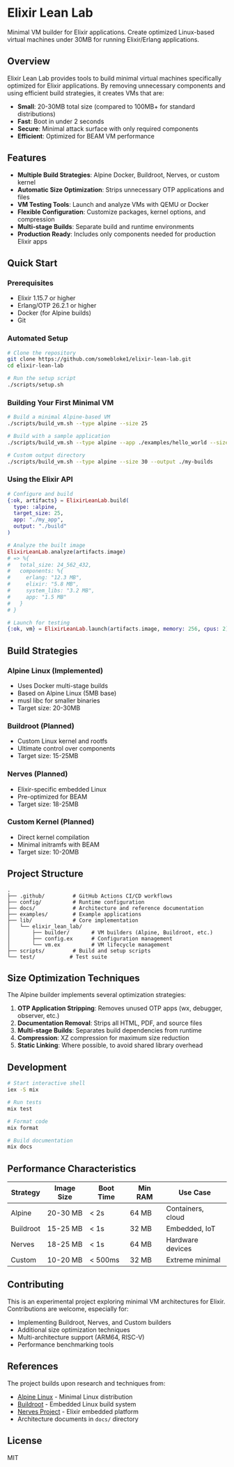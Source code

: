 # Elixir Lean Lab

Minimal VM builder for Elixir applications. Create optimized Linux-based virtual machines under 30MB for running Elixir/Erlang applications.

## Overview

Elixir Lean Lab provides tools to build minimal virtual machines specifically optimized for Elixir applications. By removing unnecessary components and using efficient build strategies, it creates VMs that are:

- **Small**: 20-30MB total size (compared to 100MB+ for standard distributions)
- **Fast**: Boot in under 2 seconds
- **Secure**: Minimal attack surface with only required components
- **Efficient**: Optimized for BEAM VM performance

## Features

- **Multiple Build Strategies**: Alpine Docker, Buildroot, Nerves, or custom kernel
- **Automatic Size Optimization**: Strips unnecessary OTP applications and files
- **VM Testing Tools**: Launch and analyze VMs with QEMU or Docker
- **Flexible Configuration**: Customize packages, kernel options, and compression
- **Multi-stage Builds**: Separate build and runtime environments
- **Production Ready**: Includes only components needed for production Elixir apps

## Quick Start

### Prerequisites

- Elixir 1.15.7 or higher
- Erlang/OTP 26.2.1 or higher
- Docker (for Alpine builds)
- Git

### Automated Setup

```bash
# Clone the repository
git clone https://github.com/somebloke1/elixir-lean-lab.git
cd elixir-lean-lab

# Run the setup script
./scripts/setup.sh
```

### Building Your First Minimal VM

```bash
# Build a minimal Alpine-based VM
./scripts/build_vm.sh --type alpine --size 25

# Build with a sample application
./scripts/build_vm.sh --type alpine --app ./examples/hello_world --size 20

# Custom output directory
./scripts/build_vm.sh --type alpine --size 30 --output ./my-builds
```

### Using the Elixir API

```elixir
# Configure and build
{:ok, artifacts} = ElixirLeanLab.build(
  type: :alpine,
  target_size: 25,
  app: "./my_app",
  output: "./build"
)

# Analyze the built image
ElixirLeanLab.analyze(artifacts.image)
# => %{
#   total_size: 24_562_432,
#   components: %{
#     erlang: "12.3 MB",
#     elixir: "5.8 MB",
#     system_libs: "3.2 MB",
#     app: "1.5 MB"
#   }
# }

# Launch for testing
{:ok, vm} = ElixirLeanLab.launch(artifacts.image, memory: 256, cpus: 2)
```

## Build Strategies

### Alpine Linux (Implemented)
- Uses Docker multi-stage builds
- Based on Alpine Linux (5MB base)
- musl libc for smaller binaries
- Target size: 20-30MB

### Buildroot (Planned)
- Custom Linux kernel and rootfs
- Ultimate control over components
- Target size: 15-25MB

### Nerves (Planned)
- Elixir-specific embedded Linux
- Pre-optimized for BEAM
- Target size: 18-25MB

### Custom Kernel (Planned)
- Direct kernel compilation
- Minimal initramfs with BEAM
- Target size: 10-20MB

## Project Structure

```
.
├── .github/         # GitHub Actions CI/CD workflows
├── config/          # Runtime configuration
├── docs/            # Architecture and reference documentation
├── examples/        # Example applications
├── lib/             # Core implementation
│   └── elixir_lean_lab/   
│       ├── builder/       # VM builders (Alpine, Buildroot, etc.)
│       ├── config.ex      # Configuration management
│       └── vm.ex          # VM lifecycle management
├── scripts/         # Build and setup scripts
└── test/           # Test suite
```

## Size Optimization Techniques

The Alpine builder implements several optimization strategies:

1. **OTP Application Stripping**: Removes unused OTP apps (wx, debugger, observer, etc.)
2. **Documentation Removal**: Strips all HTML, PDF, and source files
3. **Multi-stage Builds**: Separates build dependencies from runtime
4. **Compression**: XZ compression for maximum size reduction
5. **Static Linking**: Where possible, to avoid shared library overhead

## Development

```bash
# Start interactive shell
iex -S mix

# Run tests
mix test

# Format code
mix format

# Build documentation
mix docs
```

## Performance Characteristics

| Strategy | Image Size | Boot Time | Min RAM | Use Case |
|----------|------------|-----------|---------|-----------|
| Alpine   | 20-30 MB   | < 2s      | 64 MB   | Containers, cloud |
| Buildroot| 15-25 MB   | < 1s      | 32 MB   | Embedded, IoT |
| Nerves   | 18-25 MB   | < 1s      | 64 MB   | Hardware devices |
| Custom   | 10-20 MB   | < 500ms   | 32 MB   | Extreme minimal |

## Contributing

This is an experimental project exploring minimal VM architectures for Elixir. Contributions are welcome, especially for:

- Implementing Buildroot, Nerves, and Custom builders
- Additional size optimization techniques
- Multi-architecture support (ARM64, RISC-V)
- Performance benchmarking tools

## References

The project builds upon research and techniques from:

- [Alpine Linux](https://alpinelinux.org/) - Minimal Linux distribution
- [Buildroot](https://buildroot.org/) - Embedded Linux build system
- [Nerves Project](https://nerves-project.org/) - Elixir embedded platform
- Architecture documents in `docs/` directory

## License

MIT